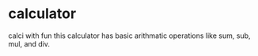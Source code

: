 # calculator
calci with fun
this calculator has basic arithmatic operations like sum, sub, mul, and div.
